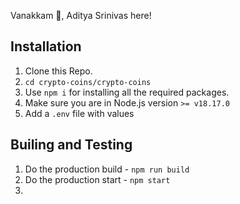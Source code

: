 Vanakkam 🙏, Aditya Srinivas here!

## Installation
1. Clone this Repo.
2. `cd crypto-coins/crypto-coins`
3. Use `npm i` for installing all the required packages.
4. Make sure you are in Node.js version `>= v18.17.0`
5. Add a `.env` file with values


## Builing and Testing
1. Do the production build - `npm run build`
2. Do the production start - `npm start`
3. 
